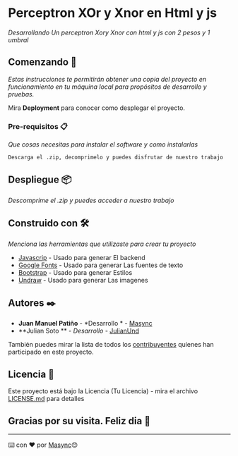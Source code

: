 # Perceptron XOr y Xnor en Html y js

_Desarrollando Un perceptron Xory Xnor con html y js con 2 pesos y 1 umbral_

## Comenzando 🚀

_Estas instrucciones te permitirán obtener una copia del proyecto en funcionamiento en tu máquina local para propósitos de desarrollo y pruebas._

Mira **Deployment** para conocer como desplegar el proyecto.


### Pre-requisitos 📋

_Que cosas necesitas para instalar el software y como instalarlas_

```
Descarga el .zip, decomprimelo y puedes disfrutar de nuestro trabajo
```



## Despliegue 📦

_Descomprime el .zip y puedes acceder a nuestro trabajo_

## Construido con 🛠️

_Menciona las herramientas que utilizaste para crear tu proyecto_

* [Javascrip](https://www.javascript.com/) - Usado para generar El backend
* [Google Fonts](https://fonts.google.com/) - Usado para generar Las fuentes de texto
* [Bootstrap](https://getbootstrap.com/) - Usado para generar Estilos 
* [Undraw](https://undraw.co/) - Usado para generar Las imagenes 


## Autores ✒️


* **Juan Manuel Patiño** - *Desarrollo * - [Masync](https://github.com/Masync)
* **Julian Soto ** - *Desarrollo* - [JulianUnd](https://github.com/JulianUND)

También puedes mirar la lista de todos los [contribuyentes](https://github.com/your/project/contributors) quíenes han participado en este proyecto. 

## Licencia 📄

Este proyecto está bajo la Licencia (Tu Licencia) - mira el archivo [LICENSE.md](LICENSE.md) para detalles

## Gracias por su visita. Feliz dia 🎁



---
⌨️ con ❤️ por [Masync](https://github.com/Masync)😊